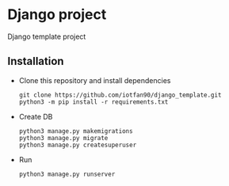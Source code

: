 # Django project
Django template project
## Installation

- Clone this repository and install dependencies

    ```command
    git clone https://github.com/iotfan90/django_template.git
    python3 -m pip install -r requirements.txt     
  ```
- Create DB

    ```command
    python3 manage.py makemigrations
    python3 manage.py migrate
    python3 manage.py createsuperuser
    ```  

- Run

    ```command
    python3 manage.py runserver
    ```    